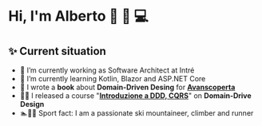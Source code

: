 # Hi, I'm Alberto 👋 🏃 💻

## ✨ Current situation

- 🔭 I’m currently working as Software Architect at Intré
- 🌱 I’m currently learning Kotlin, Blazor and ASP.NET Core
- 📙 I wrote a **book** about **Domain-Driven Desing** for **[Avanscoperta](https://leanpub.com/cronache-di-domain-driven-design)**
- 🧙‍♂️ I released a course "**[Introduzione a DDD, CQRS](https://agilereloaded.it/corsi/corso-ddd-cqrs-pattern/)**" on **Domain-Drive Design**
- 🏊🚴🏃 Sport fact: I am a passionate ski mountaineer, climber and runner

<!--
**Ace68/Ace68** is a ✨ _special_ ✨ repository because its `README.md` (this file) appears on your GitHub profile.

Here are some ideas to get you started:

- 🔭 I’m currently working on ...
- 🌱 I’m currently learning ...
- 👯 I’m looking to collaborate on ...
- 🤔 I’m looking for help with ...
- 💬 Ask me about ...
- 📫 How to reach me: ...
- 😄 Pronouns: ...
- ⚡ Fun fact: ...
-->
